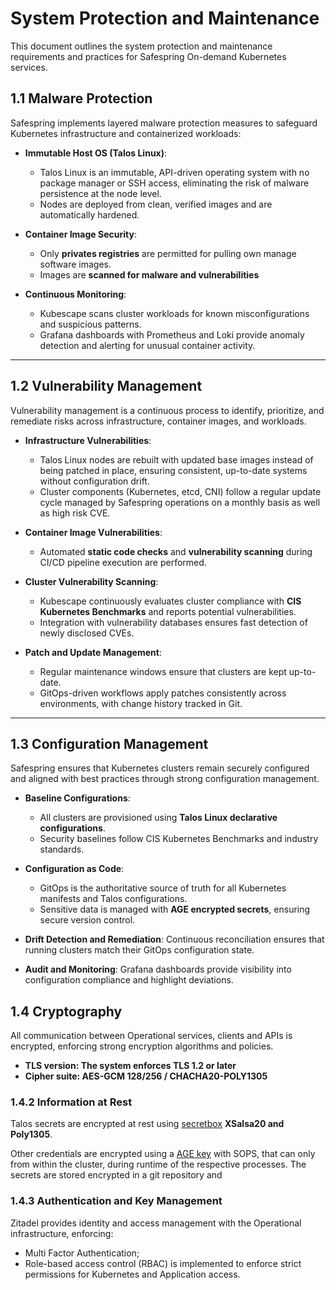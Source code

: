 # System Protection and Maintenance

This document outlines the system protection and maintenance requirements and practices for Safespring On-demand Kubernetes services.

## 1.1 Malware Protection

Safespring implements layered malware protection measures to safeguard Kubernetes infrastructure and containerized workloads:

* **Immutable Host OS (Talos Linux)**:

  * Talos Linux is an immutable, API-driven operating system with no package manager or SSH access, eliminating the risk of malware persistence at the node level.
  * Nodes are deployed from clean, verified images and are automatically hardened.

* **Container Image Security**:

  * Only **privates registries** are permitted for pulling own manage software images.
  * Images are **scanned for malware and vulnerabilities**

* **Continuous Monitoring**:

  * Kubescape scans cluster workloads for known misconfigurations and suspicious patterns.
  * Grafana dashboards with Prometheus and Loki provide anomaly detection and alerting for unusual container activity.

---

## 1.2 Vulnerability Management

Vulnerability management is a continuous process to identify, prioritize, and remediate risks across infrastructure, container images, and workloads.

* **Infrastructure Vulnerabilities**:

  * Talos Linux nodes are rebuilt with updated base images instead of being patched in place, ensuring consistent, up-to-date systems without configuration drift.
  * Cluster components (Kubernetes, etcd, CNI) follow a regular update cycle managed by Safespring operations on a monthly basis as well as high risk CVE.

* **Container Image Vulnerabilities**:

  * Automated **static code checks** and **vulnerability scanning** during CI/CD pipeline execution are performed.

* **Cluster Vulnerability Scanning**:

  * Kubescape continuously evaluates cluster compliance with **CIS Kubernetes Benchmarks** and reports potential vulnerabilities.
  * Integration with vulnerability databases ensures fast detection of newly disclosed CVEs.

* **Patch and Update Management**:

  * Regular maintenance windows ensure that clusters are kept up-to-date.
  * GitOps-driven workflows apply patches consistently across environments, with change history tracked in Git.

---

## 1.3 Configuration Management

Safespring ensures that Kubernetes clusters remain securely configured and aligned with best practices through strong configuration management.

* **Baseline Configurations**:

  * All clusters are provisioned using **Talos Linux declarative configurations**.
  * Security baselines follow CIS Kubernetes Benchmarks and industry standards.

* **Configuration as Code**:

  * GitOps is the authoritative source of truth for all Kubernetes manifests and Talos configurations.
  * Sensitive data is managed with **AGE encrypted secrets**, ensuring secure version control.

* **Drift Detection and Remediation**: Continuous reconciliation ensures that running clusters match their GitOps configuration state.

* **Audit and Monitoring**: Grafana dashboards provide visibility into configuration compliance and highlight deviations.

## 1.4 Cryptography

All communication between Operational services, clients and APIs is encrypted, enforcing strong encryption algorithms and policies.

- **TLS version: The system enforces TLS 1.2 or later**
- **Cipher suite: AES-GCM 128/256 / CHACHA20-POLY1305**

### 1.4.2 Information at Rest

Talos secrets  are encrypted at rest  using [secretbox](https://kubernetes.io/docs/tasks/administer-cluster/encrypt-data/#providers) **XSalsa20 and Poly1305**.

Other credentials are encrypted using a [AGE key](https://github.com/FiloSottile/age) with SOPS, that can only from within the cluster, during runtime of the respective processes. The secrets are stored encrypted in a git repository and

### 1.4.3 Authentication and Key Management

Zitadel provides identity and access management with the Operational infrastructure, enforcing:

- Multi Factor Authentication;
- Role-based access control (RBAC) is implemented to enforce strict permissions for Kubernetes and Application access.

